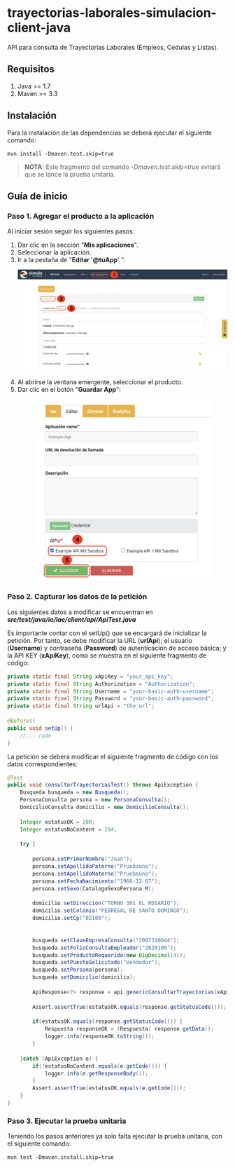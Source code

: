 # trayectorias-laborales-simulacion-client-java

API para consulta de Trayectorias Laborales (Empleos, Cedulas y Listas).

## Requisitos

1. Java >= 1.7
2. Maven >= 3.3

## Instalación

Para la instalación de las dependencias se deberá ejecutar el siguiente comando:

```shell
mvn install -Dmaven.test.skip=true
```

> **NOTA:** Este fragmento del comando *-Dmaven.test.skip=true* evitará que se lance la prueba unitaria.


## Guía de inicio

### Paso 1. Agregar el producto a la aplicación

Al iniciar sesión seguir los siguientes pasos:

 1. Dar clic en la sección "**Mis aplicaciones**".
 2. Seleccionar la aplicación.
 3. Ir a la pestaña de "**Editar '@tuApp**' ".
    <p align="center">
      <img src="https://github.com/APIHub-CdC/imagenes-cdc/blob/master/edit_applications.jpg" width="900">
    </p>
 4. Al abrirse la ventana emergente, seleccionar el producto.
 5. Dar clic en el botón "**Guardar App**":
    <p align="center">
      <img src="https://github.com/APIHub-CdC/imagenes-cdc/blob/master/selected_product.jpg" width="400">
    </p>

### Paso 2. Capturar los datos de la petición

Los siguientes datos a modificar se encuentran en ***src/test/java/io/lae/client/api/ApiTest.java***

Es importante contar con el setUp() que se encargará de inicializar la petición. Por tanto, se debe modificar la URL (**urlApi**); el usuario (**Username**) y contraseña (**Password**) de autenticación de acceso básica; y la API KEY (**xApiKey**), como se muestra en el siguiente fragmento de código:

```java
private static final String xApiKey = "your_api_key";
private static final String Authorization = "Authorization";
private static final String Username = "your-basic-auth-username";
private static final String Password = "your-basic-auth-password";
private static final String urlApi = "the_url";
    
@Before()
public void setUp() {
	//... code
}
```

La petición se deberá modificar el siguiente fragmento de código con los datos correspondientes:

```java
@Test
public void consultarTrayectoriasTest() throws ApiException {
    Busqueda busqueda = new Busqueda();
    PersonaConsulta persona = new PersonaConsulta();
    DomicilioConsulta domicilio = new DomicilioConsulta();
    
    Integer estatusOK = 200;
    Integer estatusNoContent = 204;
    
    try {
    	
        persona.setPrimerNombre("Juan");
        persona.setApellidoPaterno("Pruebauno");
        persona.setApellidoMaterno("Pruebauno");
        persona.setFechaNacimiento("1966-12-07");
        persona.setSexo(CatalogoSexoPersona.M);
        
        domicilio.setDireccion("TORNO 301 EL ROSARIO");
        domicilio.setColonia("PEDREGAL DE SANTO DOMINGO");
        domicilio.setCp("02100");
        
        
        busqueda.setClaveEmpresaConsulta("2007310044");
        busqueda.setFolioConsultaEmpleador("2620100");
        busqueda.setProductoRequerido(new BigDecimal(4));
        busqueda.setPuestoSolicitado("Vendedor");
        busqueda.setPersona(persona);
        busqueda.setDomicilio(domicilio);
        
        ApiResponse<?> response = api.genericConsultarTrayectorias(xApiKey, busqueda);
  
    	Assert.assertTrue(estatusOK.equals(response.getStatusCode()));
    	
    	if(estatusOK.equals(response.getStatusCode())) {
    		Respuesta responseOK = (Respuesta) response.getData();
    		logger.info(responseOK.toString());
    	}
    	
    }catch (ApiException e) {
    	if(!estatusNoContent.equals(e.getCode())) {
    		logger.info(e.getResponseBody());
    	}
    	Assert.assertTrue(estatusOK.equals(e.getCode()));
	}
}
```

### Paso 3. Ejecutar la prueba unitaria

Teniendo los pasos anteriores ya solo falta ejecutar la prueba unitaria, con el siguiente comando:

```shell
mvn test -Dmaven.install.skip=true
```
